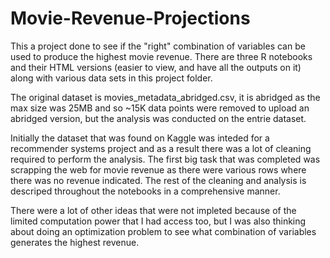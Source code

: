 # Movie-Revenue-Projections

This a project done to see if the "right" combination of variables can be used to produce the highest movie revenue.
There are three R notebooks and their HTML versions (easier to view, and have all the outputs on it) along with various data sets in this project folder.

The original dataset is movies_metadata_abridged.csv, it is abridged as the max size was 25MB and so ~15K data points were removed to upload an abridged version, but the analysis was conducted on the entrie dataset. 

Initially the dataset that was found on Kaggle was inteded for a recommender systems project and as a result there was a lot of cleaning required to perform the analysis.
The first big task that was completed was scrapping the web for movie revenue as there were various rows where there was no revenue indicated. 
The rest of the cleaning and analysis is descriped throughout the notebooks in a comprehensive manner.

There were a lot of other ideas that were not impleted because of the limited computation power that I had access too, but I was also thinking about doing an optimization problem to see what combination of variables generates the highest revenue.
